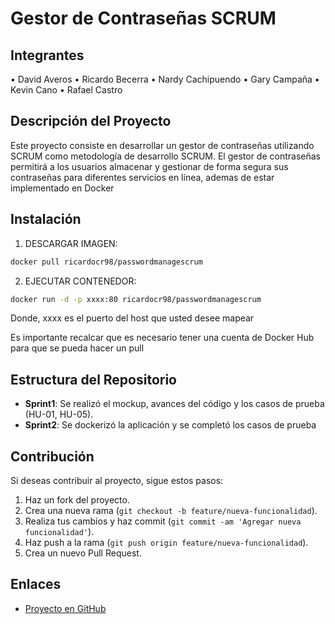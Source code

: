 # Gestor de Contraseñas SCRUM

## Integrantes
• David Averos
• Ricardo Becerra
• Nardy Cachipuendo
• Gary Campaña
• Kevin Cano
• Rafael Castro

## Descripción del Proyecto
Este proyecto consiste en desarrollar un gestor de contraseñas utilizando SCRUM como metodología de desarrollo SCRUM. El gestor de contraseñas permitirá a los usuarios almacenar y gestionar de forma segura sus contraseñas para diferentes servicios en línea, ademas de estar implementado en Docker

## Instalación

1. DESCARGAR IMAGEN:

```bash
docker pull ricardocr98/passwordmanagescrum
```

2. EJECUTAR CONTENEDOR:
```bash
docker run -d -p xxxx:80 ricardocr98/passwordmanagescrum
```
Donde, xxxx es el puerto del host que usted desee mapear

Es importante recalcar que es necesario tener una cuenta de Docker Hub para que se pueda hacer un pull

## Estructura del Repositorio
- **Sprint1**: Se realizó el mockup, avances del código y los casos de prueba (HU-01, HU-05).
- **Sprint2**: Se dockerizó la aplicación y se completó los casos de prueba

## Contribución
Si deseas contribuir al proyecto, sigue estos pasos:
1. Haz un fork del proyecto.
2. Crea una nueva rama (`git checkout -b feature/nueva-funcionalidad`).
3. Realiza tus cambios y haz commit (`git commit -am 'Agregar nueva funcionalidad'`).
4. Haz push a la rama (`git push origin feature/nueva-funcionalidad`).
5. Crea un nuevo Pull Request.


## Enlaces
- [Proyecto en GitHub](https://github.com/6DUDU9/Password-Manage-SCRUM)
